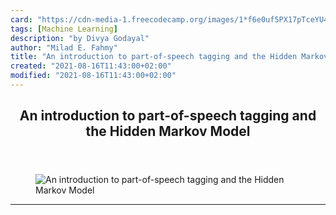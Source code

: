 ```yaml
---
card: "https://cdn-media-1.freecodecamp.org/images/1*f6e0uf5PX17pTceYU4rbCA.jpeg"
tags: [Machine Learning]
description: "by Divya Godayal"
author: "Milad E. Fahmy"
title: "An introduction to part-of-speech tagging and the Hidden Markov Model"
created: "2021-08-16T11:43:00+02:00"
modified: "2021-08-16T11:43:00+02:00"
---
```

<div class="site-wrapper">
<main id="site-main" class="site-main outer">
<div class="inner">
<article class="post-full post tag-machine-learning tag-technology tag-tech tag-algorithms tag-programming ">
<header class="post-full-header">
<h1 class="post-full-title">An introduction to part-of-speech tagging and the Hidden Markov Model</h1>
</header>
<figure class="post-full-image">
<picture>
<source media="(max-width: 700px)" sizes="1px" srcset="data:image/gif;base64,R0lGODlhAQABAIAAAAAAAP///yH5BAEAAAAALAAAAAABAAEAAAIBRAA7 1w">
<source media="(min-width: 701px)" sizes="(max-width: 800px) 400px,
(max-width: 1170px) 700px,
1400px" srcset="https://cdn-media-1.freecodecamp.org/images/1*f6e0uf5PX17pTceYU4rbCA.jpeg 300w,
https://cdn-media-1.freecodecamp.org/images/1*f6e0uf5PX17pTceYU4rbCA.jpeg 600w,
https://cdn-media-1.freecodecamp.org/images/1*f6e0uf5PX17pTceYU4rbCA.jpeg 1000w,
https://cdn-media-1.freecodecamp.org/images/1*f6e0uf5PX17pTceYU4rbCA.jpeg 2000w">
<img onerror="this.style.display='none'" src="https://cdn-media-1.freecodecamp.org/images/1*f6e0uf5PX17pTceYU4rbCA.jpeg" alt="An introduction to part-of-speech tagging and the Hidden Markov Model">
</picture>
</figure>
<section class="post-full-content">
<div class="post-content medium-migrated-article">
</div>
<hr>
</section>
</article>
</div>
</main>
</div>
<!-- Google Tag Manager (noscript) -->
<!-- End Google Tag Manager (noscript) -->
